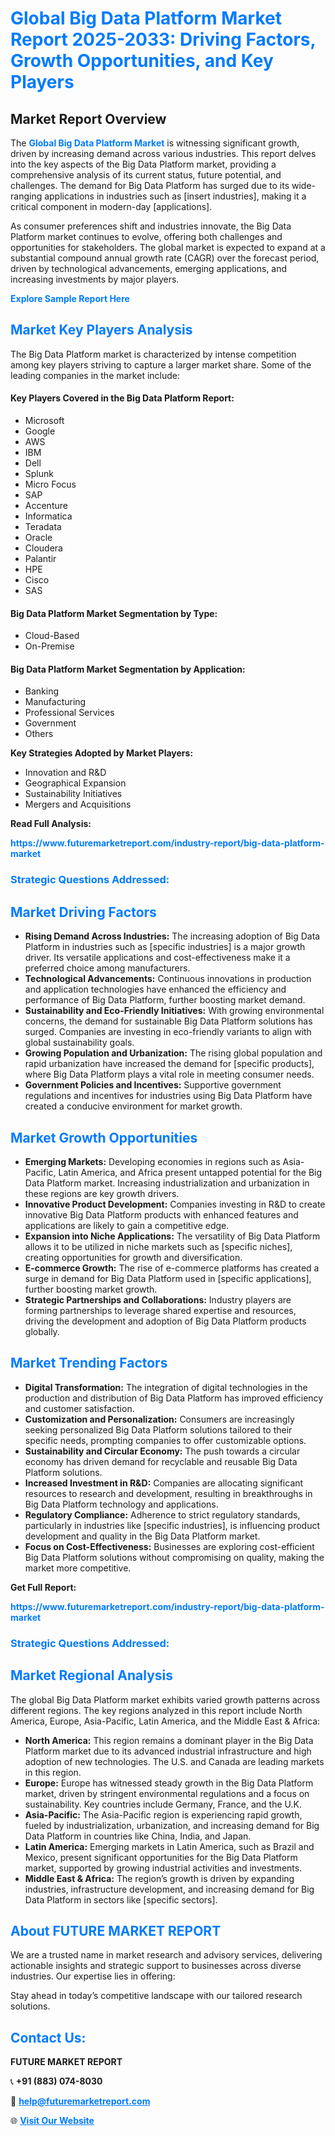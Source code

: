 <h1 style="color: #007BFF;">Global Big Data Platform Market Report 2025-2033: Driving Factors, Growth Opportunities, and Key Players</h1>

<section id="overview">
<h2>Market Report Overview</h2>
<p>The <a href="https://www.futuremarketreport.com/industry-report/big-data-platform-market" style="color: #007BFF; text-decoration: none;"><strong>Global Big Data Platform Market</strong></a> is witnessing significant growth, driven by increasing demand across various industries. This report delves into the key aspects of the Big Data Platform market, providing a comprehensive analysis of its current status, future potential, and challenges. The demand for Big Data Platform has surged due to its wide-ranging applications in industries such as [insert industries], making it a critical component in modern-day [applications].</p>
<p>As consumer preferences shift and industries innovate, the Big Data Platform market continues to evolve, offering both challenges and opportunities for stakeholders. The global market is expected to expand at a substantial compound annual growth rate (CAGR) over the forecast period, driven by technological advancements, emerging applications, and increasing investments by major players.</p>
</section>

<section id="overview">
<p><a href="https://www.futuremarketreport.com/request-sample/reportId=28288" style="color: #007BFF; text-decoration: none;"><strong>Explore Sample Report Here</strong></a></p>
</section>

<section id="key-players">
<h2 style="color: #007BFF;">Market Key Players Analysis</h2>
<p>The Big Data Platform market is characterized by intense competition among key players striving to capture a larger market share. Some of the leading companies in the market include:</p>
<h4>Key Players Covered in the Big Data Platform Report:</h4>
<ul><li>Microsoft</li><li>Google</li><li>AWS</li><li>IBM</li><li>Dell</li><li>Splunk</li><li>Micro Focus</li><li>SAP</li><li>Accenture</li><li>Informatica</li><li>Teradata</li><li>Oracle</li><li>Cloudera</li><li>Palantir</li><li>HPE</li><li>Cisco</li><li>SAS</li></ul>
<h4>Big Data Platform Market Segmentation by Type:</h4>
<ul><li>Cloud-Based</li><li>On-Premise</li></ul>

<h4>Big Data Platform Market Segmentation by Application:</h4>
<ul><li>Banking</li><li>Manufacturing</li><li>Professional Services</li><li>Government</li><li>Others</li></ul>
<p><strong>Key Strategies Adopted by Market Players:</strong></p>
<ul>
<li>Innovation and R&D</li>
<li>Geographical Expansion</li>
<li>Sustainability Initiatives</li>
<li>Mergers and Acquisitions</li>
</ul>
</section>

<section>
<p><strong>Read Full Analysis: </strong></p><a href="https://www.futuremarketreport.com/industry-report/big-data-platform-market" style="color: #007BFF; text-decoration: none;"><strong>https://www.futuremarketreport.com/industry-report/big-data-platform-market</strong></a>
<h3 style="color: #007BFF;">Strategic Questions Addressed:</h3>
</section>

<section id="driving-factors">
<h2 style="color: #007BFF;">Market Driving Factors</h2>
<ul>
<li><strong>Rising Demand Across Industries:</strong> The increasing adoption of Big Data Platform in industries such as [specific industries] is a major growth driver. Its versatile applications and cost-effectiveness make it a preferred choice among manufacturers.</li>
<li><strong>Technological Advancements:</strong> Continuous innovations in production and application technologies have enhanced the efficiency and performance of Big Data Platform, further boosting market demand.</li>
<li><strong>Sustainability and Eco-Friendly Initiatives:</strong> With growing environmental concerns, the demand for sustainable Big Data Platform solutions has surged. Companies are investing in eco-friendly variants to align with global sustainability goals.</li>
<li><strong>Growing Population and Urbanization:</strong> The rising global population and rapid urbanization have increased the demand for [specific products], where Big Data Platform plays a vital role in meeting consumer needs.</li>
<li><strong>Government Policies and Incentives:</strong> Supportive government regulations and incentives for industries using Big Data Platform have created a conducive environment for market growth.</li>
</ul>
</section>

<section id="growth-opportunities">
<h2 style="color: #007BFF;">Market Growth Opportunities</h2>
<ul>
<li><strong>Emerging Markets:</strong> Developing economies in regions such as Asia-Pacific, Latin America, and Africa present untapped potential for the Big Data Platform market. Increasing industrialization and urbanization in these regions are key growth drivers.</li>
<li><strong>Innovative Product Development:</strong> Companies investing in R&D to create innovative Big Data Platform products with enhanced features and applications are likely to gain a competitive edge.</li>
<li><strong>Expansion into Niche Applications:</strong> The versatility of Big Data Platform allows it to be utilized in niche markets such as [specific niches], creating opportunities for growth and diversification.</li>
<li><strong>E-commerce Growth:</strong> The rise of e-commerce platforms has created a surge in demand for Big Data Platform used in [specific applications], further boosting market growth.</li>
<li><strong>Strategic Partnerships and Collaborations:</strong> Industry players are forming partnerships to leverage shared expertise and resources, driving the development and adoption of Big Data Platform products globally.</li>
</ul>
</section>

<section id="trending-factors">
<h2 style="color: #007BFF;">Market Trending Factors</h2>
<ul>
<li><strong>Digital Transformation:</strong> The integration of digital technologies in the production and distribution of Big Data Platform has improved efficiency and customer satisfaction.</li>
<li><strong>Customization and Personalization:</strong> Consumers are increasingly seeking personalized Big Data Platform solutions tailored to their specific needs, prompting companies to offer customizable options.</li>
<li><strong>Sustainability and Circular Economy:</strong> The push towards a circular economy has driven demand for recyclable and reusable Big Data Platform solutions.</li>
<li><strong>Increased Investment in R&D:</strong> Companies are allocating significant resources to research and development, resulting in breakthroughs in Big Data Platform technology and applications.</li>
<li><strong>Regulatory Compliance:</strong> Adherence to strict regulatory standards, particularly in industries like [specific industries], is influencing product development and quality in the Big Data Platform market.</li>
<li><strong>Focus on Cost-Effectiveness:</strong> Businesses are exploring cost-efficient Big Data Platform solutions without compromising on quality, making the market more competitive.</li>
</ul>
</section>

<section>
<p><strong>Get Full Report: </strong></p><a href="https://www.futuremarketreport.com/industry-report/big-data-platform-market" style="color: #007BFF; text-decoration: none;"><strong>https://www.futuremarketreport.com/industry-report/big-data-platform-market</strong></a>
<h3 style="color: #007BFF;">Strategic Questions Addressed:</h3>
</section>


<section id="regional-analysis">
<h2 style="color: #007BFF;">Market Regional Analysis</h2>
<p>The global Big Data Platform market exhibits varied growth patterns across different regions. The key regions analyzed in this report include North America, Europe, Asia-Pacific, Latin America, and the Middle East & Africa:</p>
<ul>
<li><strong>North America:</strong> This region remains a dominant player in the Big Data Platform market due to its advanced industrial infrastructure and high adoption of new technologies. The U.S. and Canada are leading markets in this region.</li>
<li><strong>Europe:</strong> Europe has witnessed steady growth in the Big Data Platform market, driven by stringent environmental regulations and a focus on sustainability. Key countries include Germany, France, and the U.K.</li>
<li><strong>Asia-Pacific:</strong> The Asia-Pacific region is experiencing rapid growth, fueled by industrialization, urbanization, and increasing demand for Big Data Platform in countries like China, India, and Japan.</li>
<li><strong>Latin America:</strong> Emerging markets in Latin America, such as Brazil and Mexico, present significant opportunities for the Big Data Platform market, supported by growing industrial activities and investments.</li>
<li><strong>Middle East & Africa:</strong> The region’s growth is driven by expanding industries, infrastructure development, and increasing demand for Big Data Platform in sectors like [specific sectors].</li>
</ul>
</section>

<footer>
<h2 style="color: #007BFF;">About FUTURE MARKET REPORT</h2>
<p>We are a trusted name in market research and advisory services, delivering actionable insights and strategic support to businesses across diverse industries. Our expertise lies in offering:</p>

<p>Stay ahead in today’s competitive landscape with our tailored research solutions.</p>

<h2 style="color: #007BFF;">Contact Us:</h2>
<p><strong>FUTURE MARKET REPORT</strong></p>
<p>📞 <strong>+91 (883) 074-8030</strong></p>
<p>📧 <strong><a href="mailto:help@futuremarketreport.com" style="color: #007BFF;">help@futuremarketreport.com</a></strong></p>
<p>🌐 <strong><a href="https://www.futuremarketreport.com/" style="color: #007BFF;">Visit Our Website</a></strong></p>
</footer>